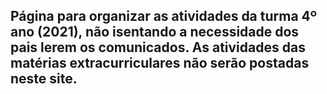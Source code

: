 ## Página para organizar as atividades da turma 4º ano (2021), não isentando a necessidade dos pais lerem os comunicados. As atividades das matérias extracurriculares não serão postadas neste site.